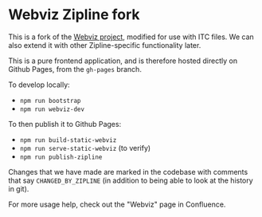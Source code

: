 # Webviz Zipline fork

This is a fork of the [Webviz project](https://github.com/cruise-automation/webviz), modified for use with ITC files. We can also extend it with other Zipline-specific functionality later.

This is a pure frontend application, and is therefore hosted directly on Github Pages, from the `gh-pages` branch.

To develop locally:
- `npm run bootstrap`
- `npm run webviz-dev`

To then publish it to Github Pages:
- `npm run build-static-webviz`
- `npm run serve-static-webviz` (to verify)
- `npm run publish-zipline`

Changes that we have made are marked in the codebase with comments that say `CHANGED_BY_ZIPLINE` (in addition to being able to look at the history in git).

For more usage help, check out the "Webviz" page in Confluence.
